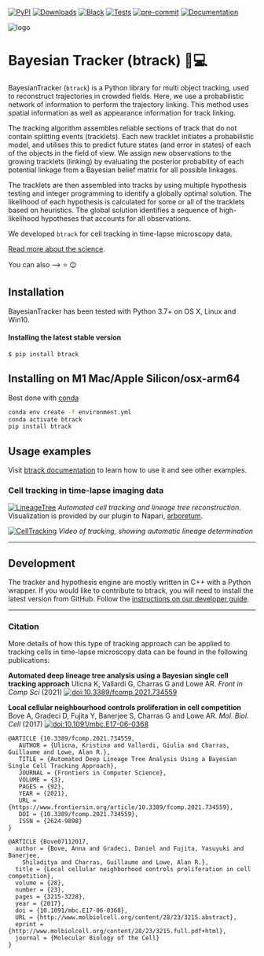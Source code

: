 [![PyPI](https://img.shields.io/pypi/v/btrack)](https://pypi.org/project/btrack)  [![Downloads](https://pepy.tech/badge/btrack/month)](https://pepy.tech/project/btrack)
[![Black](https://img.shields.io/badge/code%20style-black-000000.svg)](https://github.com/psf/black)
[![Tests](https://github.com/quantumjot/BayesianTracker/actions/workflows/build.yml/badge.svg)](quantumjot/BayesianTracker/actions)
[![pre-commit](https://img.shields.io/badge/pre--commit-enabled-brightgreen?logo=pre-commit&logoColor=white)](https://github.com/pre-commit/pre-commit)
[![Documentation](https://readthedocs.org/projects/btrack/badge/?version=latest)](https://btrack.readthedocs.io/en/latest/?badge=latest)

[docs]: https://btrack.readthedocs.io/en/latest/
[docs-dev]: https://btrack.readthedocs.io/en/latest/dev_guide/
[cellx]: http://lowe.cs.ucl.ac.uk/cellx.html

![logo](./docs/_static/btrack_logo.png)

# Bayesian Tracker (btrack) :microscope::computer:

BayesianTracker (`btrack`) is a Python library for multi object tracking, used to reconstruct trajectories in crowded fields.
Here, we use a probabilistic network of information to perform the trajectory linking.
This method uses spatial information as well as appearance information for track linking.

The tracking algorithm assembles reliable sections of track that do not contain splitting events (tracklets).
Each new tracklet initiates a probabilistic model, and utilises this to predict future states (and error in states) of each of the objects in the field of view.
We assign new observations to the growing tracklets (linking) by evaluating the posterior probability of each potential linkage from a Bayesian belief matrix for all possible linkages.

The tracklets are then assembled into tracks by using multiple hypothesis testing and integer programming to identify a globally optimal solution.
The likelihood of each hypothesis is calculated for some or all of the tracklets based on heuristics.
The global solution identifies a sequence of high-likelihood hypotheses that accounts for all observations.

We developed `btrack` for cell tracking in time-lapse microscopy data.

[Read more about the science][cellx].

You can also --> :star: :wink:

## Installation

BayesianTracker has been tested with Python 3.7+ on OS X, Linux and Win10.


#### Installing the latest stable version

```sh
$ pip install btrack
```

## Installing on M1 Mac/Apple Silicon/osx-arm64

Best done with [conda](https://github.com/conda-forge/miniforge)

```sh
conda env create -f environment.yml
conda activate btrack
pip install btrack
```

## Usage examples

Visit [btrack documentation][docs] to learn how to use it and see other examples.

### Cell tracking in time-lapse imaging data

[![LineageTree](https://raw.githubusercontent.com/quantumjot/arboretum/master/examples/napari.png)](http://lowe.cs.ucl.ac.uk/cellx.html)
*Automated cell tracking and lineage tree reconstruction*. Visualization is provided by our plugin to Napari, [arboretum](https://btrack.readthedocs.io/en/latest/user_guide/napari.html).


[![CellTracking](http://lowe.cs.ucl.ac.uk/images/youtube.png)](https://youtu.be/EjqluvrJGCg)
*Video of tracking, showing automatic lineage determination*

---

## Development

The tracker and hypothesis engine are mostly written in C++ with a Python wrapper.
If you would like to contribute to btrack, you will need to install the latest version from GitHub. Follow the [instructions on our developer guide][docs-dev].


---
### Citation

More details of how this type of tracking approach can be applied to tracking cells in time-lapse microscopy data can be found in the following publications:

**Automated deep lineage tree analysis using a Bayesian single cell tracking approach**
Ulicna K, Vallardi G, Charras G and Lowe AR.
*Front in Comp Sci* (2021)
[![doi:10.3389/fcomp.2021.734559](https://img.shields.io/badge/doi-10.3389%2Ffcomp.2021.734559-blue)](https://doi.org/10.3389/fcomp.2021.734559)


**Local cellular neighbourhood controls proliferation in cell competition**
Bove A, Gradeci D, Fujita Y, Banerjee S, Charras G and Lowe AR.
*Mol. Biol. Cell* (2017)
[![doi:10.1091/mbc.E17-06-0368](https://img.shields.io/badge/doi-10.1091%2Fmbc.E17--06--0368-blue)](https://doi.org/10.1091/mbc.E17-06-0368)

```
@ARTICLE {10.3389/fcomp.2021.734559,
   AUTHOR = {Ulicna, Kristina and Vallardi, Giulia and Charras, Guillaume and Lowe, Alan R.},
   TITLE = {Automated Deep Lineage Tree Analysis Using a Bayesian Single Cell Tracking Approach},
   JOURNAL = {Frontiers in Computer Science},
   VOLUME = {3},
   PAGES = {92},
   YEAR = {2021},
   URL = {https://www.frontiersin.org/article/10.3389/fcomp.2021.734559},
   DOI = {10.3389/fcomp.2021.734559},
   ISSN = {2624-9898}
}
```

```
@ARTICLE {Bove07112017,
  author = {Bove, Anna and Gradeci, Daniel and Fujita, Yasuyuki and Banerjee,
    Shiladitya and Charras, Guillaume and Lowe, Alan R.},
  title = {Local cellular neighborhood controls proliferation in cell competition},
  volume = {28},
  number = {23},
  pages = {3215-3228},
  year = {2017},
  doi = {10.1091/mbc.E17-06-0368},
  URL = {http://www.molbiolcell.org/content/28/23/3215.abstract},
  eprint = {http://www.molbiolcell.org/content/28/23/3215.full.pdf+html},
  journal = {Molecular Biology of the Cell}
}
```
